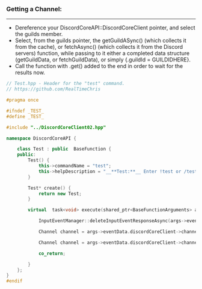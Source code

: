 ### **Getting a Channel:**
---
- Dereference your DiscordCoreAPI::DiscordCoreClient pointer, and select the guilds member.
- Select, from the guilds pointer, the getGuildASync() (which collects it from the cache), or fetchAsync() (which collects it from the Discord servers) function, while passing to it either a completed data structure (getGuildData, or fetchGuildData), or simply {.guildId = GUILDIDHERE}.
- Call the function with .get() added to the end in order to wait for the results now.

```cpp
// Test.hpp - Header for the "test" command.
// https://github.com/RealTimeChris

#pragma once

#ifndef _TEST_
#define _TEST_

#include "../DiscordCoreClient02.hpp"

namespace DiscordCoreAPI {

	class Test : public  BaseFunction {
	public:
		Test() {
			this->commandName = "test";
			this->helpDescription = "__**Test:**__ Enter !test or /test to run this command!";
		}

		Test* create() {
			return new Test;
		}

		virtual  task<void> execute(shared_ptr<BaseFunctionArguments> args) {

			InputEventManager::deleteInputEventResponseAsync(args->eventData);

			Channel channel = args->eventData.discordCoreClient->channels->fetchAsync({ args->eventData.getChannelId() }).get();

			Channel channel = args->eventData.discordCoreClient->channels->getChannelAsync({ args->eventData.getChannelId() }).get();

			co_return;

		}
	};
}
#endif
```
